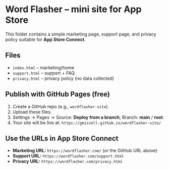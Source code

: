 # Word Flasher – mini site for App Store
This folder contains a simple marketing page, support page, and privacy policy suitable for **App Store Connect**.

## Files
- `index.html` – marketing/home
- `support.html` – support + FAQ
- `privacy.html` – privacy policy (no data collected)

## Publish with GitHub Pages (free)
1. Create a GitHub repo (e.g., `wordflasher-site`).
2. Upload these files.
3. Settings → Pages → Source: **Deploy from a branch**; Branch: **main** / **root**.
4. Your site will be live at: `https://gmizzell.github.io/wordflasher-site/`

## Use the URLs in App Store Connect
- **Marketing URL:** `https://wordflasher.com/` (or the GitHub URL above)
- **Support URL:** `https://wordflasher.com/support.html`
- **Privacy URL:** `https://wordflasher.com/privacy.html`

